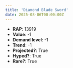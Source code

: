 ```yaml
---
title: 'Diamond Blade Sword'
date: 2025-08-06T00:00:00Z
---
```

- **RAP**: 13919
- **Value**: -1
- **Demand level**: -1
- **Trend**: -1
- **Projected?**: True
- **Hyped?**: True
- **Rare?**: True
